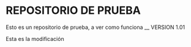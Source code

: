 # REPOSITORIO DE PRUEBA
Esto es un repositorio de prueba, a ver como funciona
__
VERSION 1.01

Esta es la modificación 

